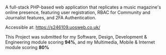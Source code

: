 A full-stack PHP-based web application that replicates a music magazine's online presence, featuring user registration, RBAC for Community and Journalist features, and 2FA Authentication. 

Accessible at: https://s246109.uosweb.co.uk/

This Project was submitted for my Software, Design, Development & Engineering module scoring **94%**, and my Multimedia, Mobile & Internet module scoring **80%**
